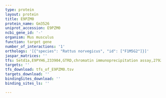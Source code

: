 ```yaml
---
type: protein
layout: protein
title: E9PZM0
protein_name: Gm3526
uniprot_accession: E9PZM0
ncbi_gene_id: '-'
organism: Mus musculus
function: target gene
number_of_interactions: '1'
orthologs: '[{"species": "Rattus norvegicus", "id": ["F1M5G2"]}]'
jaspar_matrices: ''
tfs: Setd1a,E9PYH6,233904,GTRD,chromatin immunoprecipitation assay,27924024%5Buid%5D,No
targets: ''
tfs_download: tfs_of_E9PZM0.tsv
targets_download: ''
bindingSites_download: ''
binding_sites_ls: ''

---
```


